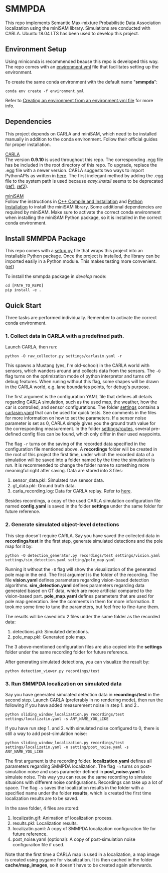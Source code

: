 # SMMPDA

This repo implements Semantic Max-mixture Probabilistic Data Association localization using the miniSAM library. Simulations are conducted with CARLA. Ubuntu 18.04 LTS has been used to develop this project.

## Environment Setup
Using miniconda is recommended beause this repo is developed this way. The repo comes with an [environment.yml](environment.yml) file that facilitates setting up the environment.

To create the same conda environment with the default name "__smmpda__":
```
conda env create -f environment.yml
```
Refer to [Creating an environment from an environment.yml file](https://docs.conda.io/projects/conda/en/latest/user-guide/tasks/manage-environments.html#creating-an-environment-from-an-environment-yml-file) for more info.

## Dependencies
This project depends on CARLA and miniSAM, which need to be installed manually in addition to the conda environment. Follow their official guides for proper installation.

[CARLA](http://carla.org/)  
The version __0.9.10__ is used throughout this repo. The corresponding .egg file has be included in the root directory of this repo. To upgrade, replace the .egg file with a newer version. CARLA suggests two ways to import PythonAPIs as written in [here](https://carla.readthedocs.io/en/latest/build_system/). The first inelegant method by adding the .egg file to the system path is used because _easy_install_ seems to be deprecated ([ref1](https://setuptools.readthedocs.io/en/latest/deprecated/easy_install.html), [ref2](https://workaround.org/easy-install-debian)).

[miniSAM](https://minisam.readthedocs.io/index.html)  
Follow the instructions in [C++ Compile and Installation](https://minisam.readthedocs.io/install.html) and [Python Installation](https://minisam.readthedocs.io/install_python.html) to install the miniSAM library. Some additional dependencies are required by miniSAM. Make sure to activate the correct conda environment when installing the miniSAM Python package, so it is installed in the correct conda environment.

## Install SMMPDA Package
This repo comes with a [setup.py](setup.py) file that wraps this project into an installable Python package. Once the project is installed, the library can be imported easily in a Python module. This makes testing more convenient. ([ref](https://stackoverflow.com/questions/6323860/sibling-package-imports/50193944#50193944))

To install the smmpda package in _develop_ mode:
```
cd [PATH_TO_REPO]
pip install -e .
```

## Quick Start
Three tasks are performed individually. Remember to activate the correct conda environment.

### 1. Collect data in CARLA with a predefined path.
Launch CARLA, then run:
```
python -O raw_collector.py settings/carlasim.yaml -r
```
This spawns a Mustang (yes, I'm old-school) in the CARLA world with sensors, which wanders around and collects data from the sensors. The ```-O``` flag turns on the optimization mode of python interpretor and turns off debug features. When runing without this flag, some shapes will be drawn in the CARLA world, e.g. lane boundaries points, for debug's purpose. 

The first argument is the configuration YAML file that defines all details regarding CARLA simulation, such as the used map, the weather, how the car is controlled, and sensor configurations. The folder [settings](settings) contains a [carlasim.yaml](settings/carlasim.yaml) that can be used for quick tests. See comments in the files for more information on how to set the parameters. If a sensor noise parameter is set as 0, CARLA simply gives you the ground truth value for the corresponding measurement. In the folder [settings/routes](settings/routes), several pre-defined config files can be found, which only differ in their used waypoints.

The flag ```-r``` turns on the saving of the recorded data specified in the configuration file mentioned above. A __recordings__ folder will be created in the root of this project the first time, under which the recorded data of a simulation will be saved into a folder named by the time the simulation is run. It is recommended to change the folder name to something more meaningful right after saving. Data are stored into 3 files:
1. sensor_data.pkl: Simulated raw sensor data.
2. gt_data.pkl: Ground truth data.
3. carla_recording.log: Data for CARLA replay. Refer to [here](https://carla.readthedocs.io/en/0.9.10/adv_recorder/).

Besides recordings, a copy of the used CARLA simulation configuration file named __config.yaml__ is saved in the folder __settings__ under the same folder for future reference.

### 2. Generate simulated object-level detections
This step doesn't require CARLA. Say you have saved the collected data in __recordings/test__ in the first step, generate simulated detections and the pole map for it by:
```
python -O detection_generator.py recordings/test settings/vision.yaml settings/sim_detection.yaml setting/pole_map.yaml
```
Running it without the ```-O``` flag will show the visualization of the generated pole map in the end. The first argument is the folder of the recording. The file __vision.yaml__ defines parameters regarding vision-based detection algorithms. __sim_detection.yaml__ defines parameters regarding data generated based on GT data, which are more artificial compared to the vision-based part. __pole_map.yaml__ defines parameters that are used for pole map generation. See the comments in them for more information. It took me some time to tune the parameters, but feel free to fine-tune them.

The results will be saved into 2 files under the same folder as the recorded data:
1. detections.pkl: Simulated detections.
2. pole_map.pkl: Generated pole map.

The 3 above-mentioned configuration files are also copied into the __settings__ folder under the same recording folder for future reference.

After generating simulated detections, you can visualize the result by:
```
python detection_viewer.py recordings/test
```

### 3. Run SMMPDA localization on simulated data
Say you have generated simulated detection data in __recordings/test__ in the second step. Launch CARLA (preferably in no rendering mode), then run the following if you have added measurement noise in step 1. and 2..
```
python sliding_window_localization.py recordings/test settings/localizatin.yaml -s ANY_NAME_YOU_LIKE
```
If you have run step 1. and 2. with simulated noise configured to 0, there is still a way to add post-simulation noise:
```
python sliding_window_localization.py recordings/test settings/localizatin.yaml -n setting/post_noise.yaml -s ANY_NAME_YOU_LIKE
```
The first argument is the recording folder. __localization.yaml__ defines all parameters regarding SMMPDA localization. The flag ```-n``` turns on post-simulation noise and uses parameter defined in __post_noise.yaml__ to simulate noise. This way you can reuse the same recording to simulate situaions with different noise configurations. Recordings can take up a lot of space. The flag ```-s``` saves the localization results in the folder with a specified name under the folder __results__, which is created the first time localization results are to be saved.

In the save folder, 4 files are stored:
1. localizatin.gif: Animation of localization process.
2. results.pkl: Localization results.
3. localizatin.yaml: A copy of SMMPDA localization configuration file for future reference.
4. post_noise.yaml (optional): A copy of post-simulation noise configuraiton file if used.

Note that the first time a CARLA map is used in a localization, a map image is created using pygame for visualization. It is then cached in the folder __cache/map_images__, so it doesn't have to be created again afterwards. 
